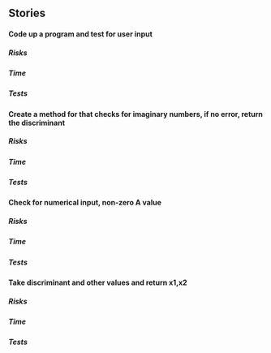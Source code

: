 ## Stories
#### Code up a program and test for user input
##### Risks
##### Time
##### Tests

#### Create a method for that checks for imaginary numbers, if no error, return the discriminant
##### Risks
##### Time
##### Tests

#### Check for numerical input, non-zero A value
##### Risks
##### Time
##### Tests

#### Take discriminant and other values and return x1,x2
##### Risks
##### Time
##### Tests